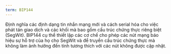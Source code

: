 ```yaml
---
term: BIP144
---
```


Định nghĩa các định dạng tin nhắn mạng mới và cách serial hóa cho việc phát tán giao dịch và các khối mà bao gồm cấu trúc chứng thực riêng biệt (SegWit). BIP144 cụ thể thiết lập các cơ chế cho phép các nút mạng báo hiệu sự hỗ trợ của họ cho SegWit và để truyền cấu trúc chứng thực mà không làm ảnh hưởng đến tính tương thích với các nút không được cập nhật.